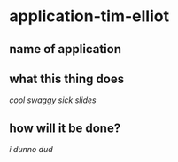 # application-tim-elliot

## name of application

## what this thing does
*cool swaggy sick slides*

## how will it be done?
*i dunno dud*

